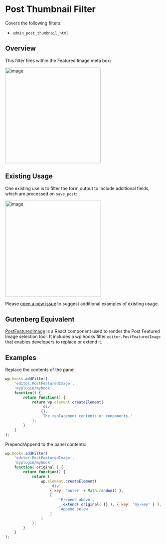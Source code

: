 # Post Thumbnail Filter

Covers the following filters:

* `admin_post_thumbnail_html`

## Overview

This filter fires within the Featured Image meta box:

<img width="306" alt="image" src="https://user-images.githubusercontent.com/36432/39275445-22827050-489a-11e8-9153-9cf2393b9345.png">

## Existing Usage

One existing use is to filter the form output to include additional fields, which are processed on `save_post`:

<img width="307" alt="image" src="https://user-images.githubusercontent.com/36432/39275414-0018b63c-489a-11e8-9306-78d5af540798.png">

Please [open a new issue](https://github.com/danielbachhuber/gutenberg-migration-guide/issues) to suggest additional examples of existing usage.

## Gutenberg Equivalent

[PostFeaturedImage](https://github.com/WordPress/gutenberg/tree/master/editor/components/post-featured-image) is a React component used to render the Post Featured Image selection tool.
It includes a wp.hooks filter `editor.PostFeaturedImage` that enables developers to replace or extend it.

## Examples
Replace the contents of the panel:

```js
wp.hooks.addFilter( 
	'editor.PostFeaturedImage', 
	'myplugin/myhook', 
	function() { 
		return function() { 
			return wp.element.createElement( 
				'div', 
				{}, 
				'The replacement contents or components.' 
			); 
		} 
	} 
);
```

Prepend/Append to the panel contents:
```js
wp.hooks.addFilter( 
	'editor.PostFeaturedImage', 
	'myplugin/myhook', 
	function( original ) { 
		return function() { 
			return (
				wp.element.createElement( 
					'div', 
					{ key: 'outer' + Math.random() }, 
					[
						'Prepend above',
						_.extend( original( {} ), { key: 'my-key' } ),
						'Append below' 
					]
				)
			);
		} 
	} 
);
```
